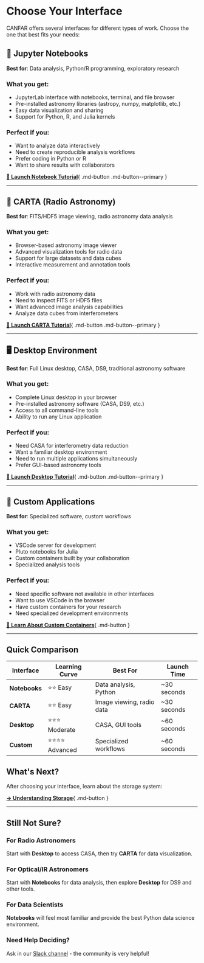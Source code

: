 # Choose Your Interface

CANFAR offers several interfaces for different types of work. Choose the one that best fits your needs:

## 📓 Jupyter Notebooks
**Best for**: Data analysis, Python/R programming, exploratory research

### What you get:
- JupyterLab interface with notebooks, terminal, and file browser
- Pre-installed astronomy libraries (astropy, numpy, matplotlib, etc.)
- Easy data visualization and sharing
- Support for Python, R, and Julia kernels

### Perfect if you:
- Want to analyze data interactively
- Need to create reproducible analysis workflows  
- Prefer coding in Python or R
- Want to share results with collaborators

[**🚀 Launch Notebook Tutorial**](../general/NewUser/LaunchNotebook.md){ .md-button .md-button--primary }

---

## 🔭 CARTA (Radio Astronomy)
**Best for**: FITS/HDF5 image viewing, radio astronomy data analysis

### What you get:
- Browser-based astronomy image viewer
- Advanced visualization tools for radio data
- Support for large datasets and data cubes
- Interactive measurement and annotation tools

### Perfect if you:
- Work with radio astronomy data
- Need to inspect FITS or HDF5 files
- Want advanced image analysis capabilities
- Analyze data cubes from interferometers

[**🚀 Launch CARTA Tutorial**](../general/NewUser/LaunchCARTA.md){ .md-button .md-button--primary }

---

## 🖥️ Desktop Environment  
**Best for**: Full Linux desktop, CASA, DS9, traditional astronomy software

### What you get:
- Complete Linux desktop in your browser
- Pre-installed astronomy software (CASA, DS9, etc.)
- Access to all command-line tools
- Ability to run any Linux application

### Perfect if you:
- Need CASA for interferometry data reduction
- Want a familiar desktop environment
- Need to run multiple applications simultaneously
- Prefer GUI-based astronomy tools

[**🚀 Launch Desktop Tutorial**](../general/NewUser/LaunchDesktop.md){ .md-button .md-button--primary }

---

## 🔧 Custom Applications
**Best for**: Specialized software, custom workflows

### What you get:
- VSCode server for development
- Pluto notebooks for Julia
- Custom containers built by your collaboration
- Specialized analysis tools

### Perfect if you:
- Need specific software not available in other interfaces
- Want to use VSCode in the browser
- Have custom containers for your research
- Need specialized development environments

[**📖 Learn About Custom Containers**](../advanced/containers.md){ .md-button }

---

## Quick Comparison

| Interface | Learning Curve | Best For | Launch Time |
|-----------|----------------|----------|-------------|
| **Notebooks** | ⭐⭐ Easy | Data analysis, Python | ~30 seconds |
| **CARTA** | ⭐⭐ Easy | Image viewing, radio data | ~30 seconds |
| **Desktop** | ⭐⭐⭐ Moderate | CASA, GUI tools | ~60 seconds |
| **Custom** | ⭐⭐⭐⭐ Advanced | Specialized workflows | ~60 seconds |

## What's Next?

After choosing your interface, learn about the storage system:

[**→ Understanding Storage**](storage.md){ .md-button }

---

## Still Not Sure?

### For Radio Astronomers
Start with **Desktop** to access CASA, then try **CARTA** for data visualization.

### For Optical/IR Astronomers  
Start with **Notebooks** for data analysis, then explore **Desktop** for DS9 and other tools.

### For Data Scientists
**Notebooks** will feel most familiar and provide the best Python data science environment.

### Need Help Deciding?
Ask in our [Slack channel](https://cadc.slack.com/archives/C01K60U5Q87) - the community is very helpful!
